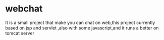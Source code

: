 webchat
=======

It is a small project that make you can chat on web,this project currently based on jsp and servlet ,also with some javascript,and it runs a better on tomcat server
